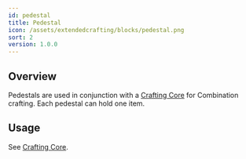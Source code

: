 ```yaml
---
id: pedestal
title: Pedestal
icon: /assets/extendedcrafting/blocks/pedestal.png
sort: 2
version: 1.0.0
---
```


## Overview

Pedestals are used in conjunction with a [Crafting Core](crafting-core.md) for Combination crafting. Each pedestal can hold one item.

## Usage

See [Crafting Core](crafting-core.md).
